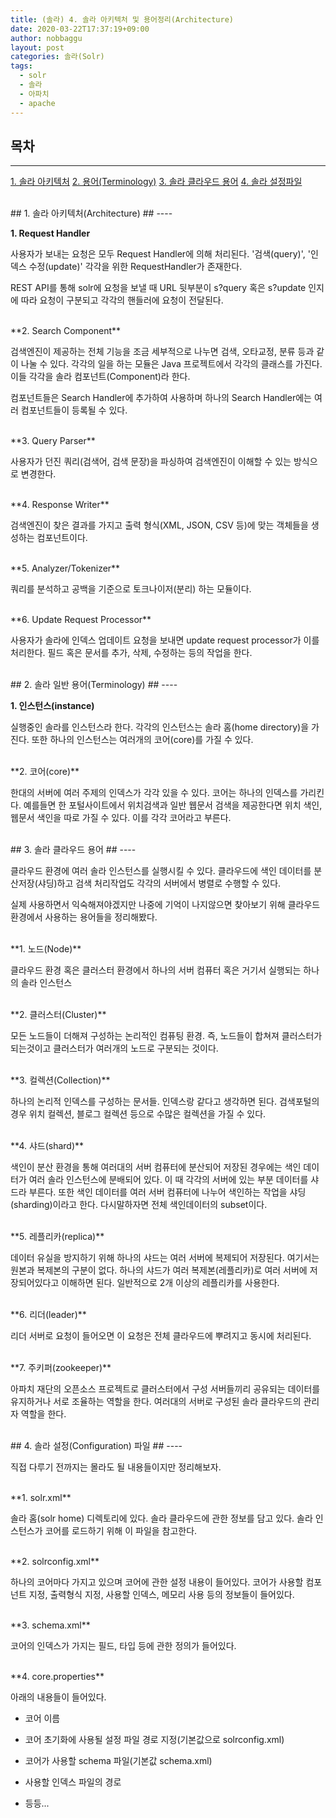 ```yaml
---
title: (솔라) 4. 솔라 아키텍처 및 용어정리(Architecture)
date: 2020-03-22T17:37:19+09:00
author: nobbaggu
layout: post
categories: 솔라(Solr)
tags:
  - solr
  - 솔라
  - 아파치
  - apache
---
```


## 목차 ##
---
[1. 솔라 아키텍처](#1)
[2. 용어(Terminology)](#2)
[3. 솔라 클라우드 용어](#3)
[4. 솔라 설정파일](#4)

<br>
## 1. 솔라 아키텍처(Architecture) ##
----

**1. Request Handler**

사용자가 보내는 요청은 모두 Request Handler에 의해 처리된다. '검색(query)', '인덱스 수정(update)' 각각을 위한 RequestHandler가 존재한다.

REST API를 통해 solr에 요청을 보낼 때 URL 뒷부분이 s?query 혹은 s?update 인지에 따라 요청이 구분되고 각각의 핸들러에 요청이 전달된다.

<br>
**2. Search Component**

검색엔진이 제공하는 전체 기능을 조금 세부적으로 나누면 검색, 오타교정, 분류 등과 같이 나눌 수 있다. 각각의 일을 하는 모듈은 Java 프로젝트에서 각각의 클래스를 가진다. 이들 각각을 솔라 컴포넌트(Component)라 한다.

컴포넌트들은 Search Handler에 추가하여 사용하며 하나의 Search Handler에는 여러 컴포넌트들이 등록될 수 있다.

<br>
**3. Query Parser**

사용자가 던진 쿼리(검색어, 검색 문장)을 파싱하여 검색엔진이 이해할 수 있는 방식으로 변경한다.

<br>
**4. Response Writer**

검색엔진이 찾은 결과를 가지고 출력 형식(XML, JSON, CSV 등)에 맞는 객체들을 생성하는 컴포넌트이다.

<br>
**5. Analyzer/Tokenizer**

쿼리를 분석하고 공백을 기준으로 토크나이저(분리) 하는 모듈이다. 

<br>
**6. Update Request Processor**

사용자가 솔라에 인덱스 업데이트 요청을 보내면 update request processor가 이를 처리한다. 필드 혹은 문서를 추가, 삭제, 수정하는 등의 작업을 한다.

<br>
## 2. 솔라 일반 용어(Terminology) ##
----

**1. 인스턴스(instance)**

실행중인 솔라를 인스턴스라 한다. 각각의 인스턴스는 솔라 홈(home directory)을 가진다. 또한 하나의 인스턴스는 여러개의 코어(core)를 가질 수 있다.

<br>
**2. 코어(core)**

한대의 서버에 여러 주제의 인덱스가 각각 있을 수 있다. 코어는 하나의 인덱스를 가리킨다. 예를들면 한 포털사이트에서 위치검색과 일반 웹문서 검색을 제공한다면 위치 색인, 웹문서 색인을 따로 가질 수 있다. 이를 각각 코어라고 부른다.

<br>
## 3. 솔라 클라우드 용어 ##
----

클라우드 환경에 여러 솔라 인스턴스를 실행시킬 수 있다. 클라우드에 색인 데이터를 분산저장(샤딩)하고 검색 처리작업도 각각의 서버에서 병렬로 수행할 수 있다.

실제 사용하면서 익숙해져야겠지만 나중에 기억이 나지않으면 찾아보기 위해 클라우드 환경에서 사용하는 용어들을 정리해봤다.

<br>
**1. 노드(Node)**

클라우드 환경 혹은 클러스터 환경에서 하나의 서버 컴퓨터 혹은 거기서 실행되는 하나의 솔라 인스턴스

<br>
**2. 클러스터(Cluster)**

모든 노드들이 더해져 구성하는 논리적인 컴퓨팅 환경. 즉, 노드들이 합쳐져 클러스터가 되는것이고 클러스터가 여러개의 노드로 구분되는 것이다.

<br>
**3. 컬렉션(Collection)**

하나의 논리적 인덱스를 구성하는 문서들. 인덱스랑 같다고 생각하면 된다. 검색포털의 경우 위치 컬렉션, 블로그 컬렉션 등으로 수많은 컬렉션을 가질 수 있다.

<br>
**4. 샤드(shard)**

색인이 분산 환경을 통해 여러대의 서버 컴퓨터에 분산되어 저장된 경우에는 색인 데이터가 여러 솔라 인스턴스에 분배되어 있다. 이 때 각각의 서버에 있는 부분 데이터를 샤드라 부른다. 또한 색인 데이터를 여러 서버 컴퓨터에 나누어 색인하는 작업을 샤딩(sharding)이라고 한다. 다시말하자면 전체 색인데이터의 subset이다.

<br>
**5. 레플리카(replica)**

데이터 유실을 방지하기 위해 하나의 샤드는 여러 서버에 복제되어 저장된다. 여기서는 원본과 복제본의 구분이 없다. 하나의 샤드가 여러 복제본(레플리카)로 여러 서버에 저장되어있다고 이해하면 된다. 일반적으로 2개 이상의 레플리카를 사용한다.

<br>
**6. 리더(leader)**

리더 서버로 요청이 들어오면 이 요청은 전체 클라우드에 뿌려지고 동시에 처리된다.

<br>
**7. 주키퍼(zookeeper)**

아파치 재단의 오픈소스 프로젝트로 클러스터에서 구성 서버들끼리 공유되는 데이터를 유지하거나 서로 조율하는 역할을 한다. 여러대의 서버로 구성된 솔라 클라우드의 관리자 역할을 한다.

<br>
## 4. 솔라 설정(Configuration) 파일 ##
----

직접 다루기 전까지는 몰라도 될 내용들이지만 정리해보자.

<br>
**1. solr.xml**

솔라 홈(solr home) 디렉토리에 있다. 솔라 클라우드에 관한 정보를 담고 있다. 솔라 인스턴스가 코어를 로드하기 위해 이 파일을 참고한다.

<br>
**2. solrconfig.xml**

하나의 코어마다 가지고 있으며 코어에 관한 설정 내용이 들어있다. 코어가 사용할 컴포넌트 지정, 출력형식 지정, 사용할 인덱스, 메모리 사용 등의 정보들이 들어있다.

<br>
**3. schema.xml**

코어의 인덱스가 가지는 필드, 타입 등에 관한 정의가 들어있다.

<br>
**4. core.properties**

아래의 내용들이 들어있다.

+ 코어 이름

+ 코어 초기화에 사용될 설정 파일 경로 지정(기본값으로 solrconfig.xml)

+ 코어가 사용할 schema 파일(기본값 schema.xml)

+ 사용할 인덱스 파일의 경로

+ 등등...